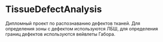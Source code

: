 # TissueDefectAnalysis
Дипломный проект по распознаванию дефектов тканей. Для определения зоны с дефектом используются ЛБШ, для определения границ дефектов используются вейвлеты Габора.
